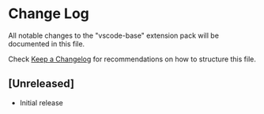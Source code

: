 # Change Log

All notable changes to the "vscode-base" extension pack will be documented in this file.

Check [Keep a Changelog](http://keepachangelog.com/) for recommendations on how to structure this file.

## [Unreleased]

- Initial release
